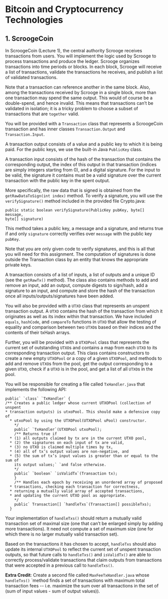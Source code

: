 # Bitcoin and Cryptocurrency Technologies

## 1. ScroogeCoin

In ScroogeCoin (Lecture 1), the central authority Scrooge receives transactions from users. You will
implement the logic used by Scrooge to process transactions and produce the ledger. Scrooge
organizes transactions into time periods or blocks. In each block, Scrooge will receive a list of
transactions, validate the transactions he receives, and publish a list of validated transactions.

Note that a transaction can reference another in the same block. Also, among the transactions
received by Scrooge in a single block, more than one transaction may spend the same output. This
would of course be a double-spend, and hence invalid. This means that transactions can’t be validated
in isolation; it is a tricky problem to choose a subset of transactions that are `together` valid.

You will be provided with a `Transaction` class that represents a ScroogeCoin transaction and has
inner classes `Transaction.Output` and `Transaction.Input`.

A transaction output consists of a value and a public key to which it is being paid. For the public keys,
we use the built-in Java `PublicKey` class.

A transaction input consists of the hash of the transaction that contains the corresponding output, the
index of this output in that transaction (indices are simply integers starting from 0), and a digital
signature. For the input to be valid, the signature it contains must be a valid signature over the
current transaction with the public key in the spent output.

More specifically, the raw data that is signed is obtained from the `getRawDataToSign(int
index)` method. To verify a signature, you will use the `verifySignature()` method included in the
provided file Crypto.java:

    public static boolean verifySignature(PublicKey pubKey, byte[] message,
    byte[] signature)


This method takes a public key, a message and a signature, and returns true if and only `signature`
correctly verifies over `message` with the public key `pubKey`.

Note that you are only given code to verify signatures, and this is all that you will need for this
assignment. The computation of signatures is done outside the Transaction class by an entity that
knows the appropriate private keys.

A transaction consists of a list of inputs, a list of outputs and a unique ID (see the `getRawTx()`
method). The class also contains methods to add and remove an input, add an output, compute
digests to sign/hash, add a signature to an input, and compute and store the hash of the transaction
once all inputs/outputs/signatures have been added.

You will also be provided with a `UTXO` class that represents an unspent transaction output. A `UTXO`
contains the hash of the transaction from which it originates as well as its index within that
transaction. We have included `equals`, `hashCode`, and `compareTo` functions in `UTXO` that allow the
testing of equality and comparison between two `UTXO`s based on their indices and the contents of
their txHash arrays.

Further, you will be provided with a `UTXOPool` class that represents the current set of outstanding
`UTXO`s and contains a map from each `UTXO` to its corresponding transaction output. This class
contains constructors to create a new empty `UTXOPool` or a copy of a given `UTXOPool`, and methods
to add and remove `UTXO`s from the pool, get the output corresponding to a given `UTXO`, check if a
`UTXO` is in the pool, and get a list of all `UTXO`s in the pool.

You will be responsible for creating a file called `TxHandler.java` that implements the following API:

    public` `class` `TxHandler` {
    /** Creates a public ledger whose current UTXOPool (collection of unspent
    * transaction outputs) is utxoPool. This should make a defensive copy of
      * utxoPool by using the UTXOPool(UTXOPool uPool) constructor.
        */
        public` `TxHandler`(UTXOPool utxoPool);
        /** Returns true if
      * (1) all outputs claimed by tx are in the current UTXO pool,
      * (2) the signatures on each input of tx are valid,
      * (3) no UTXO is claimed multiple times by tx,
      * (4) all of tx’s output values are non-negative, and
      * (5) the sum of tx’s input values is greater than or equal to the sum of
        its output values;` `and false otherwise.
        */
        public` `boolean` `isValidTx`(Transaction tx);
        }
        /** Handles each epoch by receiving an unordered array of proposed
      * transactions, checking each transaction for correctness,
      * returning a mutually valid array of accepted transactions,
      * and updating the current UTXO pool as appropriate.
        */
        public` Transaction[] `handleTxs`(Transaction[] possibleTxs);
      }

Your implementation of `handleTxs()` should return a mutually valid transaction set of maximal size
(one that can’t be enlarged simply by adding more transactions). It need not compute a set of
maximum size (one for which there is no larger mutually valid transaction set).

Based on the transactions it has chosen to accept, `handleTxs` should also update its internal
`UTXOPool` to reflect the current set of unspent transaction outputs, so that future calls to
`handleTxs()` and `isValidTx()` are able to correctly process/validate transactions that claim
outputs from transactions that were accepted in a previous call to `handleTxs()`.

__Extra Credit__: Create a second file called `MaxFeeTxHandler.java` whose `handleTxs()` `method
finds a set of transactions with maximum total transaction fees -- i.e. maximize the sum over all
transactions in the set of (sum of input values - sum of output values)).